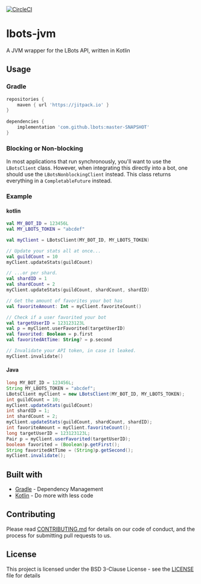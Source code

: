 [![CircleCI](https://circleci.com/gh/lbots/lbots-jvm.svg?style=svg)](https://circleci.com/gh/lbots/lbots-jvm)
# lbots-jvm
A JVM wrapper for the LBots API, written in Kotlin

## Usage
### Gradle
```gradle
repositories {
    maven { url 'https://jitpack.io' }
}
		
dependencies {
    implementation 'com.github.lbots:master-SNAPSHOT'
}
```

### Blocking or Non-blocking

In most applications that run synchronously, you'll want to use the `LBotsClient` class.
However, when integrating this directly into a bot, one should use the `LBotsNonblockingClient` instead.
This class returns everything in a `CompletableFuture` instead.

### Example
#### kotlin
```kotlin
val MY_BOT_ID = 123456L
val MY_LBOTS_TOKEN = "abcdef"

val myClient = LBotsClient(MY_BOT_ID, MY_LBOTS_TOKEN)

// Update your stats all at once...
val guildCount = 10
myClient.updateStats(guildCount)

// ...or per shard.
val shardID = 1
val shardCount = 2
myClient.updateStats(guildCount, shardCount, shardID)

// Get the amount of favorites your bot has
val favoriteAmount: Int = myClient.favoriteCount()

// Check if a user favorited your bot
val targetUserID = 123123123L
val p = myClient.userFavorited(targetUserID)
val favorited: Boolean = p.first
val favoritedAtTime: String? = p.second

// Invalidate your API token, in case it leaked.
myClient.invalidate()
```

#### Java
```java
long MY_BOT_ID = 123456L;
String MY_LBOTS_TOKEN = "abcdef";
LBotsClient myClient = new LBotsClient(MY_BOT_ID, MY_LBOTS_TOKEN);
int guildCount = 10;
myClient.updateStats(guildCount)
int shardID = 1;
int shardCount = 2;
myClient.updateStats(guildCount, shardCount, shardID);
int favoriteAmount = myClient.favoriteCount();
long targetUserID = 123123123L;
Pair p = myClient.userFavorited(targetUserID);
boolean favorited = (Boolean)p.getFirst();
String favoritedAtTime = (String)p.getSecond();
myClient.invalidate();
```

## Built with

* [Gradle](https://gradle.org/) - Dependency Management
* [Kotlin](https://kotlinlang.org/) - Do more with less code

## Contributing

Please read [CONTRIBUTING.md](CONTRIBUTING.md) for details on our code of conduct, and the process for submitting pull requests to us.

## License

This project is licensed under the BSD 3-Clause License - see the [LICENSE](LICENSE) file for details

